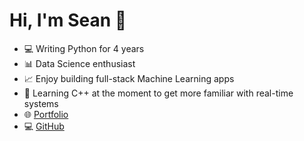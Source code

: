 # Hi, I'm Sean 👋

- 💻 Writing Python for 4 years
- 📊 Data Science enthusiast 
- 📈 Enjoy building full-stack Machine Learning apps
- 💼 Learning C++ at the moment to get more familiar with real-time systems
- 🌐 [Portfolio](https://smullins.herokuapp.com/)
- 💻 [GitHub](https://github.com/smullins998)

